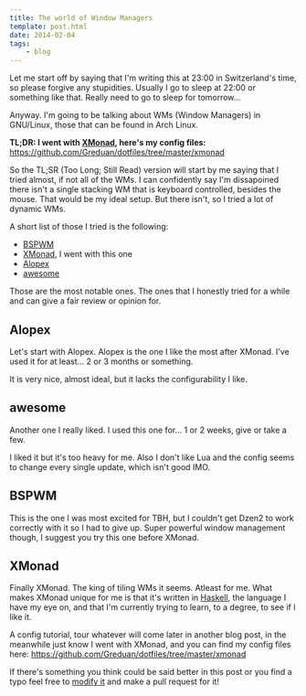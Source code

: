 ```yaml
---
title: The world of Window Managers
template: post.html
date: 2014-02-04
tags:
    - blog
---
```


Let me start off by saying that I'm writing this at 23:00 in Switzerland's time,
so please forgive any stupidities. Usually I go to sleep at 22:00 or something
like that.  Really need to go to sleep for tomorrow...

Anyway.  I'm going to be talking about WMs (Window Managers) in GNU/Linux, those
that can be found in Arch Linux.

**TL;DR: I went with [XMonad](http://xmonad.org/), here's my config files:** <https://github.com/Greduan/dotfiles/tree/master/xmonad>

So the TL;SR (Too Long; Still Read) version will start by me saying that I tried
almost, if not all of the WMs.  I can confidently say I'm dissapoined there
isn't a single stacking WM that is keyboard controlled, besides the mouse.
That would be my ideal setup.  But there isn't, so I tried a lot of dynamic WMs.

A short list of those I tried is the following:

- [BSPWM](https://github.com/baskerville/bspwm)
- [XMonad](http://xmonad.org/), I went with this one
- [Alopex](https://bbs.archlinux.org/viewtopic.php?id=146889)
- [awesome](http://awesome.naquadah.org/)

Those are the most notable ones.  The ones that I honestly tried for a while and
can give a fair review or opinion for.

## Alopex

Let's start with Alopex.  Alopex is the one I like the most after XMonad.  I've
used it for at least... 2 or 3 months or something.

It is very nice, almost ideal, but it lacks the configurability I like.

## awesome

Another one I really liked.  I used this one for... 1 or 2 weeks, give or take a
few.

I liked it but it's too heavy for me. Also I don't like Lua and the config seems
to change every single update, which isn't good IMO.

## BSPWM

This is the one I was most excited for TBH, but I couldn't get Dzen2 to work
correctly with it so I had to give up. Super powerful window management though,
I suggest you try this one before XMonad.

## XMonad

Finally XMonad.  The king of tiling WMs it seems.  Atleast for me.  What makes
XMonad unique for me is that it's written in [Haskell](http://www.haskell.org/haskellwiki/Haskell),
the language I have my eye on, and that I'm currently trying to learn, to a
degree, to see if I like it.

A config tutorial, tour whatever will come later in another blog post, in the
meanwhile just know I went with XMonad, and you can find my config files here:
<https://github.com/Greduan/dotfiles/tree/master/xmonad>

If there's something you think could be said better in this post or you find a
typo feel free to [modify it](https://github.com/Greduan/eduantech.docpad/blob/master/src/render/posts/the-world-of-window-managers.html.md)
and make a pull request for it!
